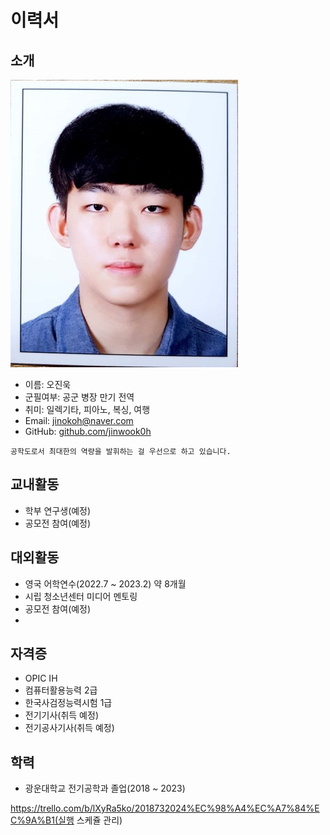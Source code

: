 # 이력서


## 소개
![프로필이미지](images/profile_small.jpg)
- 이름: 오진욱
- 군필여부: 공군 병장 만기 전역
- 취미: 일렉기타, 피아노, 복싱, 여행
- Email: jinokoh@naver.com
- GitHub: [github.com/jinwook0h](https://github.com/jinwook0h)

```
공학도로서 최대한의 역량을 발휘하는 걸 우선으로 하고 있습니다.
```
## 교내활동
- 학부 연구생(예정)
- 공모전 참여(예정)

## 대외활동
- 영국 어학연수(2022.7 ~ 2023.2) 약 8개월
- 시립 청소년센터 미디어 멘토링
- 공모전 참여(예정)
- 
## 자격증
- OPIC IH
- 컴퓨터활용능력 2급
- 한국사검정능력시험 1급
- 전기기사(취득 예정)
- 전기공사기사(취득 예정)

## 학력
- 광운대학교 전기공학과 졸업(2018 ~ 2023)

https://trello.com/b/lXyRa5ko/2018732024%EC%98%A4%EC%A7%84%EC%9A%B1(실행 스케쥴 관리)



